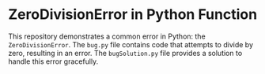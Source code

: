# ZeroDivisionError in Python Function

This repository demonstrates a common error in Python: the `ZeroDivisionError`. The `bug.py` file contains code that attempts to divide by zero, resulting in an error. The `bugSolution.py` file provides a solution to handle this error gracefully.